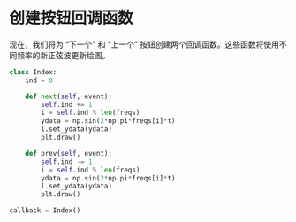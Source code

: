 # 创建按钮回调函数

现在，我们将为 “下一个” 和 “上一个” 按钮创建两个回调函数。这些函数将使用不同频率的新正弦波更新绘图。

```python
class Index:
    ind = 0

    def next(self, event):
        self.ind += 1
        i = self.ind % len(freqs)
        ydata = np.sin(2*np.pi*freqs[i]*t)
        l.set_ydata(ydata)
        plt.draw()

    def prev(self, event):
        self.ind -= 1
        i = self.ind % len(freqs)
        ydata = np.sin(2*np.pi*freqs[i]*t)
        l.set_ydata(ydata)
        plt.draw()

callback = Index()
```
